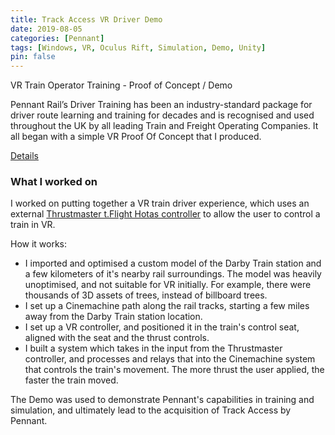 ```yaml
---
title: Track Access VR Driver Demo
date: 2019-08-05
categories: [Pennant]
tags: [Windows, VR, Oculus Rift, Simulation, Demo, Unity]
pin: false
---
```


VR Train Operator Training - Proof of Concept / Demo

Pennant Rail’s Driver Training has been an industry-standard package for driver route learning and training for decades and is recognised and used throughout the UK by all leading Train and Freight Operating Companies.
It all began with a simple VR Proof Of Concept that I produced.

[Details](https://www.pennantplc.com/driver-training-2/)

### What I worked on
I worked on putting together a VR train driver experience, which uses an external [Thrustmaster t.Flight Hotas controller](https://www.thrustmaster.com/en-gb/products/t-flight-hotas-x/) to allow the user to control a train in VR.

How it works:

- I imported and optimised a custom model of the Darby Train station and a few kilometers of it's nearby rail surroundings. The model was heavily unoptimised, and not suitable for VR initially. For example, there were thousands of 3D assets of trees, instead of billboard trees.
- I set up a Cinemachine path along the rail tracks, starting a few miles away from the Darby Train station location.
- I set up a VR controller, and positioned it in the train's control seat, aligned with the seat and the thrust controls. 
- I built a system which takes in the input from the Thrustmaster controller, and processes and relays that into the Cinemachine system that controls the train's movement. The more thrust the user applied, the faster the train moved.

The Demo was used to demonstrate Pennant's capabilities in training and simulation, and ultimately lead to the acquisition of Track Access by Pennant.
